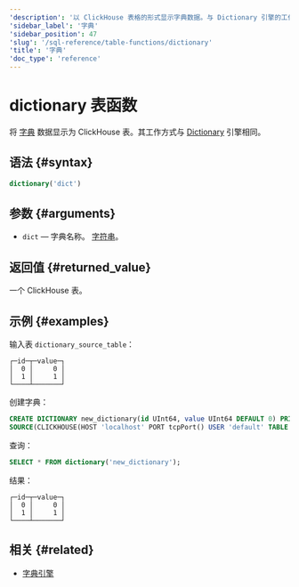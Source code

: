 ```yaml
---
'description': '以 ClickHouse 表格的形式显示字典数据。与 Dictionary 引擎的工作方式相同。'
'sidebar_label': '字典'
'sidebar_position': 47
'slug': '/sql-reference/table-functions/dictionary'
'title': '字典'
'doc_type': 'reference'
---
```



# dictionary 表函数

将 [字典](../../sql-reference/dictionaries/index.md) 数据显示为 ClickHouse 表。其工作方式与 [Dictionary](../../engines/table-engines/special/dictionary.md) 引擎相同。

## 语法 {#syntax}

```sql
dictionary('dict')
```

## 参数 {#arguments}

- `dict` — 字典名称。 [字符串](../../sql-reference/data-types/string.md)。

## 返回值 {#returned_value}

一个 ClickHouse 表。

## 示例 {#examples}

输入表 `dictionary_source_table`：

```text
┌─id─┬─value─┐
│  0 │     0 │
│  1 │     1 │
└────┴───────┘
```

创建字典：

```sql
CREATE DICTIONARY new_dictionary(id UInt64, value UInt64 DEFAULT 0) PRIMARY KEY id
SOURCE(CLICKHOUSE(HOST 'localhost' PORT tcpPort() USER 'default' TABLE 'dictionary_source_table')) LAYOUT(DIRECT());
```

查询：

```sql
SELECT * FROM dictionary('new_dictionary');
```

结果：

```text
┌─id─┬─value─┐
│  0 │     0 │
│  1 │     1 │
└────┴───────┘
```

## 相关 {#related}

- [字典引擎](/engines/table-engines/special/dictionary)
